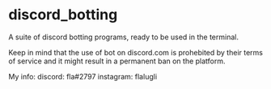 # discord_botting
A suite of discord botting programs, ready to be used in the terminal.

Keep in mind that the use of bot on discord.com is prohebited by their terms of service and it might result in a permanent ban on the platform.

My info:
discord: fla#2797
instagram: flalugli
